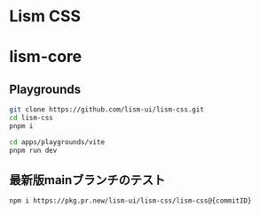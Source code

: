 # Lism CSS

# lism-core

## Playgrounds

```bash
git clone https://github.com/lism-ui/lism-css.git
cd lism-css
pnpm i
```

```bash
cd apps/playgrounds/vite
pnpm run dev
```

## 最新版mainブランチのテスト

```
npm i https://pkg.pr.new/lism-ui/lism-css/lism-css@{commitID}
```
